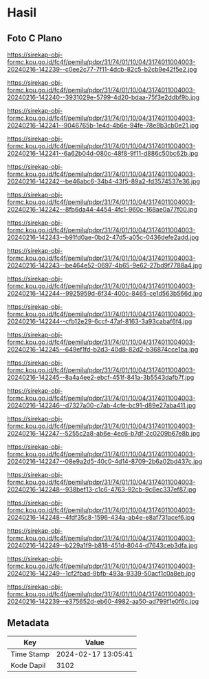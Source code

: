 # Hasil

## Foto C Plano

https://sirekap-obj-formc.kpu.go.id/fc4f/pemilu/pdpr/31/74/01/10/04/3174011004003-20240216-142239--c0ee2c77-7f11-4dcb-82c5-b2cb9e42f5e2.jpg

https://sirekap-obj-formc.kpu.go.id/fc4f/pemilu/pdpr/31/74/01/10/04/3174011004003-20240216-142240--3931029e-5799-4d20-bdaa-75f3e2ddbf9b.jpg

https://sirekap-obj-formc.kpu.go.id/fc4f/pemilu/pdpr/31/74/01/10/04/3174011004003-20240216-142241--9046765b-1e4d-4b6e-94fe-78e9b3cb0e21.jpg

https://sirekap-obj-formc.kpu.go.id/fc4f/pemilu/pdpr/31/74/01/10/04/3174011004003-20240216-142241--6a62b04d-080c-48f8-9f11-d886c50bc62b.jpg

https://sirekap-obj-formc.kpu.go.id/fc4f/pemilu/pdpr/31/74/01/10/04/3174011004003-20240216-142242--be46abc6-34b4-43f5-89a2-fd3574537e36.jpg

https://sirekap-obj-formc.kpu.go.id/fc4f/pemilu/pdpr/31/74/01/10/04/3174011004003-20240216-142242--8fb6da44-4454-4fc1-960c-168ae0a77f00.jpg

https://sirekap-obj-formc.kpu.go.id/fc4f/pemilu/pdpr/31/74/01/10/04/3174011004003-20240216-142243--b91fd0ae-0bd2-47d5-a05c-0436defe2add.jpg

https://sirekap-obj-formc.kpu.go.id/fc4f/pemilu/pdpr/31/74/01/10/04/3174011004003-20240216-142243--be464e52-0697-4b65-9e62-27bd9f7788a4.jpg

https://sirekap-obj-formc.kpu.go.id/fc4f/pemilu/pdpr/31/74/01/10/04/3174011004003-20240216-142244--9925959d-6f34-400c-8465-ce1d563b566d.jpg

https://sirekap-obj-formc.kpu.go.id/fc4f/pemilu/pdpr/31/74/01/10/04/3174011004003-20240216-142244--cfb12e29-6ccf-47af-8163-3a93cabaf6f4.jpg

https://sirekap-obj-formc.kpu.go.id/fc4f/pemilu/pdpr/31/74/01/10/04/3174011004003-20240216-142245--649ef1fd-b2d3-40d8-82d2-b36874cce1ba.jpg

https://sirekap-obj-formc.kpu.go.id/fc4f/pemilu/pdpr/31/74/01/10/04/3174011004003-20240216-142245--8a4a4ee2-ebcf-451f-841a-3b5543dafb7f.jpg

https://sirekap-obj-formc.kpu.go.id/fc4f/pemilu/pdpr/31/74/01/10/04/3174011004003-20240216-142246--d7327a00-c7ab-4cfe-bc91-d89e27aba411.jpg

https://sirekap-obj-formc.kpu.go.id/fc4f/pemilu/pdpr/31/74/01/10/04/3174011004003-20240216-142247--5255c2a8-ab6e-4ec6-b7df-2c0209b67e8b.jpg

https://sirekap-obj-formc.kpu.go.id/fc4f/pemilu/pdpr/31/74/01/10/04/3174011004003-20240216-142247--08e9a2d5-40c0-4d14-8709-2b6a02bd437c.jpg

https://sirekap-obj-formc.kpu.go.id/fc4f/pemilu/pdpr/31/74/01/10/04/3174011004003-20240216-142248--938bef13-c1c6-4763-92cb-9c6ec337ef87.jpg

https://sirekap-obj-formc.kpu.go.id/fc4f/pemilu/pdpr/31/74/01/10/04/3174011004003-20240216-142248--4fdf35c8-1596-434a-ab4e-e8af731acef6.jpg

https://sirekap-obj-formc.kpu.go.id/fc4f/pemilu/pdpr/31/74/01/10/04/3174011004003-20240216-142249--b229a1f9-b818-451d-8044-d7643ceb3dfa.jpg

https://sirekap-obj-formc.kpu.go.id/fc4f/pemilu/pdpr/31/74/01/10/04/3174011004003-20240216-142249--1cf2fbad-9bfb-493a-9339-50acf1c0a8eb.jpg

https://sirekap-obj-formc.kpu.go.id/fc4f/pemilu/pdpr/31/74/01/10/04/3174011004003-20240216-142239--e375652d-eb60-4982-aa50-ad799f1e0f6c.jpg


## Metadata

| Key        | Value               |
| ---------- | ------------------- |
| Time Stamp | 2024-02-17 13:05:41 |
| Kode Dapil | 3102                |



